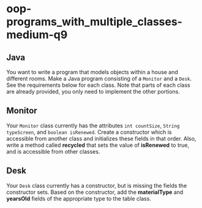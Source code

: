 # oop-programs_with_multiple_classes-medium-q9

## Java

You want to write a program that models objects within a house and different rooms. Make a Java program
consisting of a `Monitor` and a `Desk`. See the requirements below for each class. Note that parts of each class are
already provided, you only need to implement the other portions.

## Monitor

Your `Monitor` class currently has the attributes `int countSize`, `String typeScreen`,
and `boolean isRenewed`. Create a constructor which is accessible from another class 
and initializes these fields in that order. Also, write a method called **recycled** that
sets the value of **isRenewed** to true, and is accessible from other classes.

## Desk

Your `Desk` class currently has a constructor, but is missing the fields the constructor sets. Based on the
constructor, add the **materialType** and **yearsOld** fields of the appropriate type to the table class.


